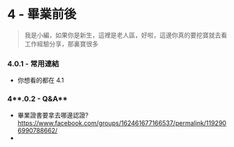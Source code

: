# 4 - 畢業前後

> 我是小編，如果你是新生，這裡是老人區，好啦，這邊你真的要挖寶就去看工作經驗分享，那裏寶很多

### 4.0.1 - 常用連結

* 你想看的都在 4.1

### 4**.0.2 - Q&A**

* 畢業證書要拿去哪邊認證? https://www.facebook.com/groups/162461677166537/permalink/1192906990788662/
* 


